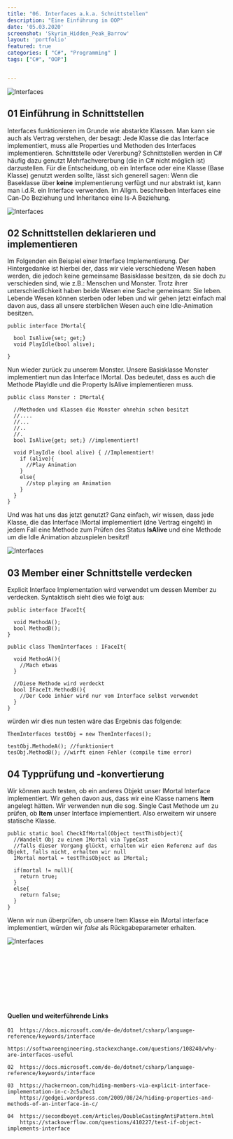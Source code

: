 ```yaml
---
title: "06. Interfaces a.k.a. Schnittstellen"
description: "Eine Einführung in OOP"
date: '05.03.2020'
screenshot: 'Skyrim_Hidden_Peak_Barrow'
layout: 'portfolio'
featured: true
categories: [ "C#", "Programming" ]
tags: ["C#", "OOP"]


---
```

![Interfaces](../getStarted.gif "https://media1.tenor.com/images/7dcc0b5a2c64d741b6edd12a88738cf9/tenor.gif?itemid=4767352")


## 01 Einführung in Schnittstellen
Interfaces funktionieren im Grunde wie abstarkte Klassen. Man kann sie auch als Vertrag verstehen, der besagt: Jede Klasse die das Interface implementiert, muss alle Properties und Methoden des Interfaces implementieren.
Schnittstelle oder Vererbung? Schnittstellen werden in C# häufig dazu genutzt Mehrfachvererbung (die in C# nicht möglich ist) darzustellen. Für die Entscheidung, ob ein Interface oder eine Klasse (Base Klasse) genutzt werden sollte, lässt sich generell sagen: Wenn die Baseklasse über **keine** implementierung verfügt und nur abstrakt ist, kann man i.d.R. ein Interface verwenden.
Im Allgm. beschreiben Interfaces eine Can-Do Beziehung und Inheritance eine Is-A Beziehung.
 
![Interfaces](../alice.gif "https://i.pinimg.com/originals/3b/a4/1c/3ba41c16b44edd7d9c5c9faeec965fad.gif") 

## 02 Schnittstellen deklarieren und implementieren
Im Folgenden ein Beispiel einer Interface Implementierung. Der Hintergedanke ist hierbei der, dass wir viele verschiedene Wesen haben werden, die jedoch keine gemeinsame Basisklasse besitzen, da sie doch zu verschieden sind, wie z.B.: Menschen und Monster. Trotz ihrer unterschiedlichkeit haben beide Wesen eine Sache gemeinsam: Sie leben. Lebende Wesen können sterben oder leben und wir gehen jetzt einfach mal davon aus, dass all unsere sterblichen Wesen auch eine Idle-Animation besitzen.  

    public interface IMortal{
      
      bool IsAlive{set; get;}
      void PlayIdle(bool alive);

    }
Nun wieder zurück zu unserem Monster. Unsere Basisklasse Monster implementiert nun das Interface IMortal. Das bedeutet, dass es auch die Methode PlayIdle und die Property IsAlive implementieren muss.

    public class Monster : IMortal{

      //Methoden und Klassen die Monster ohnehin schon besitzt
      //....
      //...
      //..
      //.
      bool IsAlive{get; set;} //implementiert!

      void PlayIdle (bool alive) { //Implementiert!
        if (alive){
          //Play Animation
        }
        else{
          //stop playing an Animation
        }
      }
    }

 

Und was hat uns das jetzt genutzt? Ganz einfach, wir wissen, dass jede Klasse, die das Interface IMortal implementiert (dne Vertrag eingeht) in jedem Fall eine Methode zum Prüfen des Status **IsAlive** und eine Methode um die Idle Animation abzuspielen besitzt!  

![Interfaces](../okay.gif "https://media1.giphy.com/media/R459x856IfF6w/giphy.gif")  

## 03 Member einer Schnittstelle verdecken
Explicit Interface Implementation wird verwendet um dessen Member zu verdecken. Syntaktisch sieht dies wie folgt aus:

    public interface IFaceIt{

      void MethodA();
      bool MethodB();
    }

    public class ThemInterfaces : IFaceIt{

      void MethodA(){
        //Mach etwas
      }

      //Diese Methode wird verdeckt
      bool IFaceIt.MethodB(){
        //Der Code inhier wird nur vom Interface selbst verwendet
      }
    }
würden wir dies nun testen wäre das Ergebnis das folgende:

    ThemInterfaces testObj = new ThemInterfaces();
    
    testObj.MethodeA(); //funktioniert
    tesObj.MethodB(); //wirft einen Fehler (compile time error)



## 04 Typprüfung und -konvertierung
Wir können auch testen, ob ein anderes Objekt unser IMortal Interface implementiert. Wir gehen davon aus, dass wir eine Klasse namens **Item** angelegt hätten. Wir verwenden nun die sog. Single Cast Methode um zu prüfen, ob **Item** unser Interface implementiert. Also erweitern wir unsere statische Klasse.

    public static bool CheckIfMortal(Object testThisObject){
      //Wandelt Obj zu einem IMortal via TypeCast
      //falls dieser Vorgang glückt, erhalten wir eien Referenz auf das Objekt, falls nicht, erhalten wir null
      IMortal mortal = testThisObject as IMortal; 

      if(mortal != null){
        return true;
      }
      else{
        return false;
      }
    }

Wenn wir nun überprüfen, ob unsere Item Klasse ein IMortal interface implementiert, würden wir *false* als Rückgabeparameter erhalten.  

![Interfaces](../singleCast.PNG "The Item is not mortal, yet the fiend is")  

&ensp;  
&ensp;  
&ensp;  
&ensp;  
&ensp;  
&ensp;  
&ensp;  
#### **Quellen und weiterführende Links**
```
01  https://docs.microsoft.com/de-de/dotnet/csharp/language-reference/keywords/interface
    https://softwareengineering.stackexchange.com/questions/108240/why-are-interfaces-useful

02  https://docs.microsoft.com/de-de/dotnet/csharp/language-reference/keywords/interface

03  https://hackernoon.com/hiding-members-via-explicit-interface-implementation-in-c-2c5u3oc1
    https://gedgei.wordpress.com/2009/08/24/hiding-properties-and-methods-of-an-interface-in-c/

04  https://secondboyet.com/Articles/DoubleCastingAntiPattern.html
    https://stackoverflow.com/questions/410227/test-if-object-implements-interface